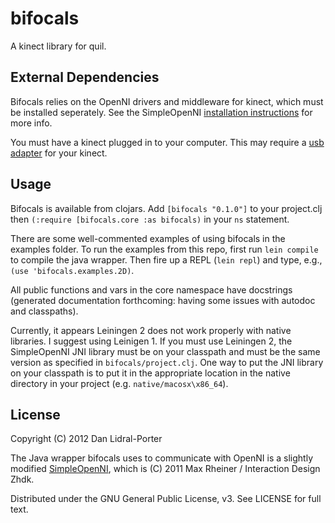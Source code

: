 # bifocals

A kinect library for quil.

## External Dependencies

Bifocals relies on the OpenNI drivers and middleware for kinect, which must be
installed seperately. See the SimpleOpenNI [installation instructions][1] for
more info.

You must have a kinect plugged in to your computer. This may require a [usb
adapter][2] for your kinect.

[1]: http://code.google.com/p/simple-openni/wiki/Installation
[2]: http://duckduckgo.com/?q=kinect+usb+adapter

## Usage

Bifocals is available from clojars. Add `[bifocals "0.1.0"]` to your project.clj
then `(:require [bifocals.core :as bifocals)` in your `ns` statement.

There are some well-commented examples of using bifocals in the examples
folder. To run the examples from this repo, first run `lein compile` to compile
the java wrapper. Then fire up a REPL (`lein repl`) and type, e.g.,
`(use 'bifocals.examples.2D)`.

All public functions and vars in the core namespace have docstrings (generated
documentation forthcoming: having some issues with autodoc and classpaths).

Currently, it appears Leiningen 2 does not work properly with native libraries. 
I suggest using Leinigen 1. If you must use Leiningen 2, the SimpleOpenNI JNI 
library must be on your classpath and must be the same version as specified 
in `bifocals/project.clj`. One way to put the JNI library on your classpath 
is to put it in the appropriate location in the native directory in your project 
(e.g. `native/macosx\x86_64`).

## License

Copyright (C) 2012 Dan Lidral-Porter

The Java wrapper bifocals uses to communicate with OpenNI is a slightly modified
[SimpleOpenNI][3], which is (C) 2011 Max Rheiner / Interaction Design Zhdk.

[3]: http://code.google.com/p/simple-openni/

Distributed under the GNU General Public License, v3. See LICENSE for full text.

